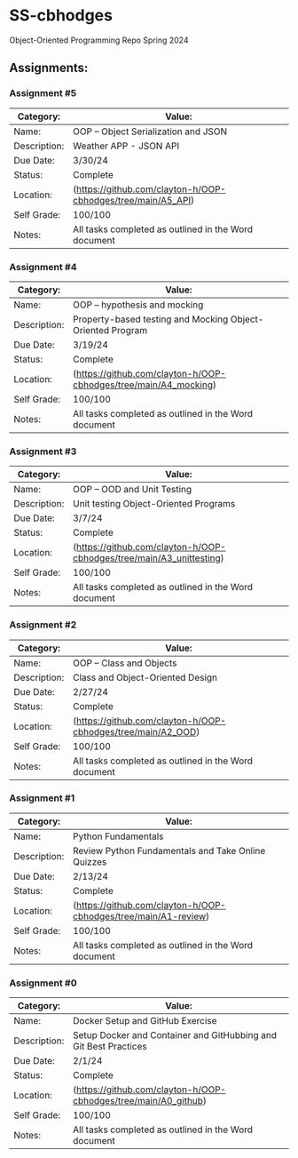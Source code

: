 # SS-cbhodges
Object-Oriented Programming Repo Spring 2024

## Assignments:

### Assignment #5

| Category: | Value: |
| --- | --- |
| Name: | OOP – Object Serialization and JSON |
| Description: | Weather APP - JSON API |
| Due Date: | 3/30/24 |
| Status: | Complete |
| Location: | (https://github.com/clayton-h/OOP-cbhodges/tree/main/A5_API) |
| Self Grade: | 100/100 |
| Notes: | All tasks completed as outlined in the Word document |

### Assignment #4

| Category: | Value: |
| --- | --- |
| Name: | OOP – hypothesis and mocking |
| Description: | Property-based testing and Mocking Object-Oriented Program |
| Due Date: | 3/19/24 |
| Status: | Complete |
| Location: | (https://github.com/clayton-h/OOP-cbhodges/tree/main/A4_mocking) |
| Self Grade: | 100/100 |
| Notes: | All tasks completed as outlined in the Word document |

### Assignment #3

| Category: | Value: |
| --- | --- |
| Name: | OOP – OOD and Unit Testing |
| Description: | Unit testing Object-Oriented Programs |
| Due Date: | 3/7/24 |
| Status: | Complete |
| Location: | (https://github.com/clayton-h/OOP-cbhodges/tree/main/A3_unittesting) |
| Self Grade: | 100/100 |
| Notes: | All tasks completed as outlined in the Word document |

### Assignment #2

| Category: | Value: |
| --- | --- |
| Name: | OOP – Class and Objects |
| Description: | Class and Object-Oriented Design |
| Due Date: | 2/27/24 |
| Status: | Complete |
| Location: | (https://github.com/clayton-h/OOP-cbhodges/tree/main/A2_OOD) |
| Self Grade: | 100/100 |
| Notes: | All tasks completed as outlined in the Word document |

### Assignment #1

| Category: | Value: |
| --- | --- |
| Name: | Python Fundamentals |
| Description: | Review Python Fundamentals and Take Online Quizzes |
| Due Date: | 2/13/24 |
| Status: | Complete |
| Location: | (https://github.com/clayton-h/OOP-cbhodges/tree/main/A1-review) |
| Self Grade: | 100/100 |
| Notes: | All tasks completed as outlined in the Word document |

### Assignment #0

| Category: | Value: |
| --- | --- |
| Name: | Docker Setup and GitHub Exercise |
| Description: | Setup Docker and Container and GitHubbing and Git Best Practices |
| Due Date: | 2/1/24 |
| Status: | Complete |
| Location: | (https://github.com/clayton-h/OOP-cbhodges/tree/main/A0_github) |
| Self Grade: | 100/100 |
| Notes: | All tasks completed as outlined in the Word document |
